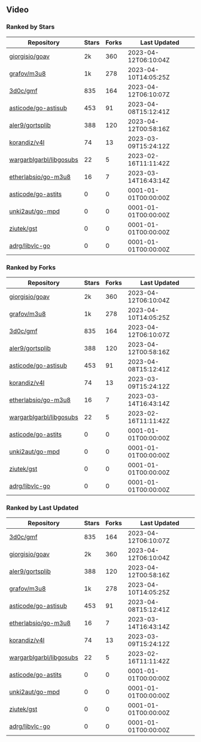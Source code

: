 ## Video

### Ranked by Stars

| Repository | Stars | Forks | Last Updated |
|------------|-------|-------|--------------|
| [giorgisio/goav](https://github.com/giorgisio/goav) | 2k | 360 | 2023-04-12T06:10:04Z |
| [grafov/m3u8](https://github.com/grafov/m3u8) | 1k | 278 | 2023-04-10T14:05:25Z |
| [3d0c/gmf](https://github.com/3d0c/gmf) | 835 | 164 | 2023-04-12T06:10:07Z |
| [asticode/go-astisub](https://github.com/asticode/go-astisub) | 453 | 91 | 2023-04-08T15:12:41Z |
| [aler9/gortsplib](https://github.com/aler9/gortsplib) | 388 | 120 | 2023-04-12T00:58:16Z |
| [korandiz/v4l](https://github.com/korandiz/v4l) | 74 | 13 | 2023-03-09T15:24:12Z |
| [wargarblgarbl/libgosubs](https://github.com/wargarblgarbl/libgosubs) | 22 | 5 | 2023-02-16T11:11:42Z |
| [etherlabsio/go-m3u8](https://github.com/etherlabsio/go-m3u8) | 16 | 7 | 2023-03-14T16:43:14Z |
| [asticode/go-astits](https://github.com/asticode/go-astits) | 0 | 0 | 0001-01-01T00:00:00Z |
| [unki2aut/go-mpd](https://github.com/unki2aut/go-mpd) | 0 | 0 | 0001-01-01T00:00:00Z |
| [ziutek/gst](https://github.com/ziutek/gst) | 0 | 0 | 0001-01-01T00:00:00Z |
| [adrg/libvlc-go](https://github.com/adrg/libvlc-go) | 0 | 0 | 0001-01-01T00:00:00Z |

### Ranked by Forks

| Repository | Stars | Forks | Last Updated |
|------------|-------|-------|--------------|
| [giorgisio/goav](https://github.com/giorgisio/goav) | 2k | 360 | 2023-04-12T06:10:04Z |
| [grafov/m3u8](https://github.com/grafov/m3u8) | 1k | 278 | 2023-04-10T14:05:25Z |
| [3d0c/gmf](https://github.com/3d0c/gmf) | 835 | 164 | 2023-04-12T06:10:07Z |
| [aler9/gortsplib](https://github.com/aler9/gortsplib) | 388 | 120 | 2023-04-12T00:58:16Z |
| [asticode/go-astisub](https://github.com/asticode/go-astisub) | 453 | 91 | 2023-04-08T15:12:41Z |
| [korandiz/v4l](https://github.com/korandiz/v4l) | 74 | 13 | 2023-03-09T15:24:12Z |
| [etherlabsio/go-m3u8](https://github.com/etherlabsio/go-m3u8) | 16 | 7 | 2023-03-14T16:43:14Z |
| [wargarblgarbl/libgosubs](https://github.com/wargarblgarbl/libgosubs) | 22 | 5 | 2023-02-16T11:11:42Z |
| [asticode/go-astits](https://github.com/asticode/go-astits) | 0 | 0 | 0001-01-01T00:00:00Z |
| [unki2aut/go-mpd](https://github.com/unki2aut/go-mpd) | 0 | 0 | 0001-01-01T00:00:00Z |
| [ziutek/gst](https://github.com/ziutek/gst) | 0 | 0 | 0001-01-01T00:00:00Z |
| [adrg/libvlc-go](https://github.com/adrg/libvlc-go) | 0 | 0 | 0001-01-01T00:00:00Z |

### Ranked by Last Updated

| Repository | Stars | Forks | Last Updated |
|------------|-------|-------|--------------|
| [3d0c/gmf](https://github.com/3d0c/gmf) | 835 | 164 | 2023-04-12T06:10:07Z |
| [giorgisio/goav](https://github.com/giorgisio/goav) | 2k | 360 | 2023-04-12T06:10:04Z |
| [aler9/gortsplib](https://github.com/aler9/gortsplib) | 388 | 120 | 2023-04-12T00:58:16Z |
| [grafov/m3u8](https://github.com/grafov/m3u8) | 1k | 278 | 2023-04-10T14:05:25Z |
| [asticode/go-astisub](https://github.com/asticode/go-astisub) | 453 | 91 | 2023-04-08T15:12:41Z |
| [etherlabsio/go-m3u8](https://github.com/etherlabsio/go-m3u8) | 16 | 7 | 2023-03-14T16:43:14Z |
| [korandiz/v4l](https://github.com/korandiz/v4l) | 74 | 13 | 2023-03-09T15:24:12Z |
| [wargarblgarbl/libgosubs](https://github.com/wargarblgarbl/libgosubs) | 22 | 5 | 2023-02-16T11:11:42Z |
| [asticode/go-astits](https://github.com/asticode/go-astits) | 0 | 0 | 0001-01-01T00:00:00Z |
| [unki2aut/go-mpd](https://github.com/unki2aut/go-mpd) | 0 | 0 | 0001-01-01T00:00:00Z |
| [ziutek/gst](https://github.com/ziutek/gst) | 0 | 0 | 0001-01-01T00:00:00Z |
| [adrg/libvlc-go](https://github.com/adrg/libvlc-go) | 0 | 0 | 0001-01-01T00:00:00Z |

